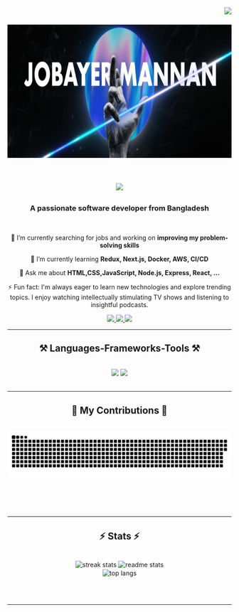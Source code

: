 <img align="right" src="https://visitor-badge.laobi.icu/badge?page_id=salesp07.salesp07" />
<h1 align="center">
    <img src="/images/standard (1).gif" height="300" alt="Standard GIF" />
</h1>


<h1 align="center">
    <img src="https://readme-typing-svg.herokuapp.com/?font=Righteous&size=35&center=true&vCenter=true&width=500&height=70&duration=4000&lines=Hi+There!+👋;+I'm+Jobayer+Mannan!;" />
</h1>



<h3 align="center">A passionate software developer from Bangladesh</h3>

<br/>

<div align="center">

🔭 I’m currently searching for jobs and working on **improving my problem-solving skills**

🌱 I’m currently learning **Redux, Next.js, Docker, AWS, CI/CD**

💬 Ask me about **HTML,CSS,JavaScript, Node.js, Express, React, ...**

⚡ Fun fact: I'm always eager to learn new technologies and explore trending topics. I enjoy watching intellectually stimulating TV shows and listening to insightful podcasts.

</div>

 
<div align="center"> 
  <a href="mailto:jobayermannan777@gmail.com">
    <img src="https://img.shields.io/badge/Gmail-333333?style=for-the-badge&logo=gmail&logoColor=red" />
  </a>
  <a href="https://www.linkedin.com/in/jobayermannan/" target="_blank">
    <img src="https://img.shields.io/badge/LinkedIn-0077B5?style=for-the-badge&logo=linkedin&logoColor=white" target="_blank" />
  </a>
  <a href="https://jobayermannan.netlify.app/" target="_blank">
     <img src="https://img.shields.io/badge/Portfolio-FF5722?style=for-the-badge&logo=todoist&logoColor=white" target="_blank" /> <!-- sqlite, safari, google-chrome are other good icon options -->
  </a>
</div>

 <hr/>
 
<h2 align="center">⚒️ Languages-Frameworks-Tools ⚒️</h2>
<br/>
<div align="center">
    <img src="https://skillicons.dev/icons?i=c,react,bootstrap,mui,html,css,vscode,github,figma,tailwind,git," />
    <img src="https://skillicons.dev/icons?i=nodejs,javascript,typescript,express,firebase,mongodb,c,nextjs,mysql,redux" /><br>
</div>

<br/>
<hr/>

<div align="center">
  <h2>🐍 My Contributions 🐍</h2>
  <br>
  <img alt="snake eating my contributions" src="https://raw.githubusercontent.com/jobayermannan/jobayermannan/output/github-contribution-grid-snake.svg" />
  
  <br/><br/><br/>
</div>


<hr/>

<h2 align="center">⚡ Stats ⚡</h2>

<br>
<div align="center">
  <img width=390 src="https://github-readme-streak-stats-salesp07.vercel.app/?user=jobayermannan&count_private=true&theme=react&border_radius=10" alt="streak stats"/>
  <img width=390 src="https://github-readme-stats-salesp07.vercel.app/api?username=jobayermannan&count_private=true&show_icons=true&theme=react&rank_icon=github&border_radius=10" alt="readme stats" />
  <br/>
  <img width=325 align="center" src="https://github-readme-stats-salesp07.vercel.app/api/top-langs/?username=jobayermannan&hide=HTML&langs_count=8&layout=compact&theme=react&border_radius=10&size_weight=0.5&count_weight=0.5&exclude_repo=github-readme-stats" alt="top langs" />
</div>

<br/><br/>

<hr/>

<br/>


<br/>

 
 
